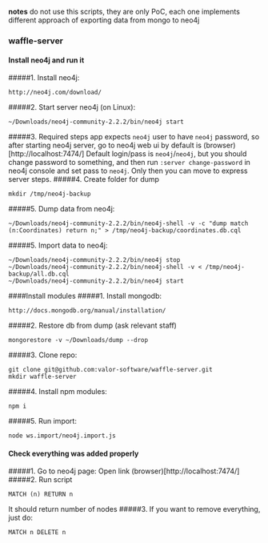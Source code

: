 **notes**
do not use this scripts, they are only PoC, each one implements different approach of exporting data from mongo to neo4j

### waffle-server

#### Install neo4j and run it

#####1. Install neo4j:
```
http://neo4j.com/download/
```
#####2. Start server neo4j (on Linux):
```
~/Downloads/neo4j-community-2.2.2/bin/neo4j start
```
#####3. Required steps
app expects `neo4j` user to have `neo4j` password,
 so after starting neo4j server, go to neo4j web ui by default is (browser)[http://localhost:7474/]
Default login/pass is `neo4j`/`neo4j`, but you should change password to something,
 and then run `:server change-password` in neo4j console and set pass to `neo4j`.
 Only then you can move to express server steps.
#####4. Create folder for dump
```
mkdir /tmp/neo4j-backup
```
#####5. Dump data from neo4j:
```
~/Downloads/neo4j-community-2.2.2/bin/neo4j-shell -v -c "dump match (n:Coordinates) return n;" > /tmp/neo4j-backup/coordinates.db.cql
```
#####5. Import data to neo4j:
```
~/Downloads/neo4j-community-2.2.2/bin/neo4j stop
~/Downloads/neo4j-community-2.2.2/bin/neo4j-shell -v < /tmp/neo4j-backup/all.db.cql
~/Downloads/neo4j-community-2.2.2/bin/neo4j start
```

####Install modules
#####1. Install mongodb:
```
http://docs.mongodb.org/manual/installation/
```
#####2. Restore db from dump (ask relevant staff)
```
mongorestore -v ~/Downloads/dump --drop
```
#####3. Clone repo:
```
git clone git@github.com:valor-software/waffle-server.git
mkdir waffle-server
```
#####4. Install npm modules:
```
npm i
```
#####5. Run import:
```
node ws.import/neo4j.import.js
```

#### Check everything was added properly

#####1. Go to neo4j page:
Open link (browser)[http://localhost:7474/]
#####2. Run script
```
MATCH (n) RETURN n
```
It should return number of nodes
#####3. If you want to remove everything, just do:
```
MATCH n DELETE n
```
